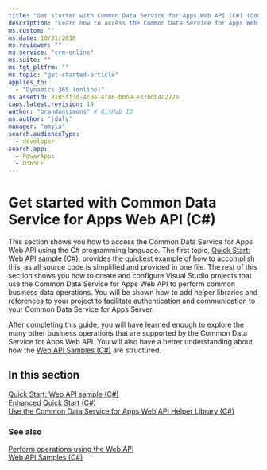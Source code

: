 ```yaml
---
title: "Get started with Common Data Service for Apps Web API (C#) (Common Data Service for Apps)| Microsoft Docs"
description: "Learn how to access the Common Data Service for Apps Web API using the Microsoft Visual C# programming language"
ms.custom: ""
ms.date: 10/31/2018
ms.reviewer: ""
ms.service: "crm-online"
ms.suite: ""
ms.tgt_pltfrm: ""
ms.topic: "get-started-article"
applies_to: 
  - "Dynamics 365 (online)"
ms.assetid: 8105ff3d-4c8e-4f86-bbb9-e37bdb4c272e
caps.latest.revision: 14
author: "brandonsimons" # GitHub ID
ms.author: "jdaly"
manager: "amyla"
search.audienceType: 
  - developer
search.app: 
  - PowerApps
  - D365CE
---
```

# Get started with Common Data Service for Apps Web API (C#)

This section shows you how to access the Common Data Service for Apps Web API using the C# programming language. The first topic, [Quick Start: Web API sample (C#)](quick-start-console-app-csharp.md), provides the quickest example of how to accomplish this, as all source code is simplified and provided in one file. The rest of this section shows you how to create and configure Visual Studio projects that use the Common Data Service for Apps Web API to perform common business data operations. You will be shown how to add helper libraries and references to your project to facilitate authentication and communication to your Common Data Service for Apps Server.  
  
After completing this guide, you will have learned enough to explore the many other business operations that are supported by the Common Data Service for Apps Web API.   You will also have a better understanding about how the [Web API Samples (C#)](web-api-samples-csharp.md) are structured.  
  
## In this section

[Quick Start: Web API sample (C#)](quick-start-console-app-csharp.md)<br />
[Enhanced Quick Start (C#)](enhanced-quick-start.md)<br />
[Use the Common Data Service for Apps Web API Helper Library (C#)](use-microsoft-dynamics-365-web-api-helper-library-csharp.md)
  
### See also
  
[Perform operations using the Web API](perform-operations-web-api.md)<br />
[Web API Samples (C#)](web-api-samples-csharp.md)
